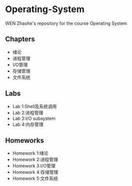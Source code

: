 # Operating-System
WEN Zhaohe's repository for the course Operating System
## Chapters
- 绪论
- 进程管理
- I/O管理
- 存储管理
- 文件系统
## Labs
- Lab 1:Shell及系统调用
- Lab 2:进程管理
- Lab 3:I/O subsystem
- Lab 4:内存管理
## Homeworks
- Homework 1:绪论
- Homework 2:进程管理
- Homework 3:I/O管理
- Homework 4:存储管理
- Homework 5:文件系统
